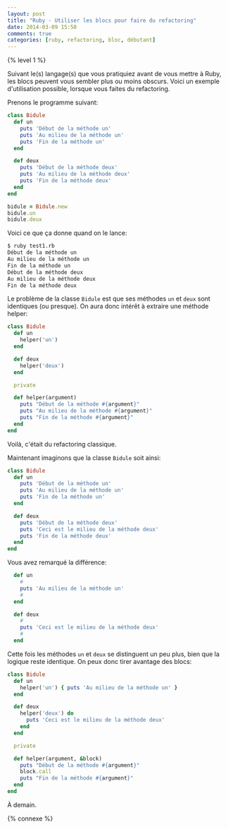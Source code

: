 ```yaml
---
layout: post
title: "Ruby - Utiliser les blocs pour faire du refactoring"
date: 2014-03-09 15:50
comments: true
categories: [ruby, refactoring, bloc, débutant]
---
```


{% level 1 %}

Suivant le(s) langage(s) que vous pratiquiez avant de vous mettre à Ruby,
les blocs peuvent vous sembler plus ou moins obscurs. Voici un
exemple d'utilisation possible, lorsque vous faites du refactoring.

<!-- more -->

Prenons le programme suivant:

``` ruby test1.rb
class Bidule
  def un
    puts 'Début de la méthode un'
    puts 'Au milieu de la méthode un'
    puts 'Fin de la méthode un'
  end

  def deux
    puts 'Début de la méthode deux'
    puts 'Au milieu de la méthode deux'
    puts 'Fin de la méthode deux'
  end
end

bidule = Bidule.new
bidule.un
bidule.deux
```

Voici ce que ça donne quand on le lance:

``` bash
$ ruby test1.rb 
Début de la méthode un
Au milieu de la méthode un
Fin de la méthode un
Début de la méthode deux
Au milieu de la méthode deux
Fin de la méthode deux
```

Le problème de la classe `Bidule` est que ses méthodes `un` et `deux`
sont identiques (ou presque). On aura donc intérêt à extraire une
méthode helper:

``` ruby test1.rb
class Bidule
  def un
    helper('un')
  end

  def deux
    helper('deux')
  end

  private

  def helper(argument)
    puts "Début de la méthode #{argument}"
    puts "Au milieu de la méthode #{argument}"
    puts "Fin de la méthode #{argument}"
  end
end
```

Voilà, c'était du refactoring classique.

Maintenant imaginons que la classe `Bidule` soit ainsi:

``` ruby test1.rb
class Bidule
  def un
    puts 'Début de la méthode un'
    puts 'Au milieu de la méthode un'
    puts 'Fin de la méthode un'
  end

  def deux
    puts 'Début de la méthode deux'
    puts 'Ceci est le milieu de la méthode deux'
    puts 'Fin de la méthode deux'
  end
end
```

Vous avez remarqué la différence:

``` ruby
  def un
    #
    puts 'Au milieu de la méthode un'
    #
  end

  def deux
    #
    puts 'Ceci est le milieu de la méthode deux'
    #
  end
```

Cette fois les méthodes `un` et `deux` se distinguent un peu plus, bien
que la logique reste identique. On peux donc tirer avantage des blocs:

``` ruby test1.rb
class Bidule
  def un
    helper('un') { puts 'Au milieu de la méthode un' }
  end

  def deux
    helper('deux') do
      puts 'Ceci est le milieu de la méthode deux'
    end
  end

  private

  def helper(argument, &block)
    puts "Début de la méthode #{argument}"
    block.call
    puts "Fin de la méthode #{argument}"
  end
end
```

<script id='fb33k8u'>(function(i){var f,s=document.getElementById(i);f=document.createElement('iframe');f.src='//api.flattr.com/button/view/?uid=lkdjiin&url='+encodeURIComponent(document.URL);f.title='Flattr';f.height=62;f.width=55;f.style.borderWidth=0;s.parentNode.insertBefore(f,s);})('fb33k8u');</script>

À demain.

{% connexe %}

